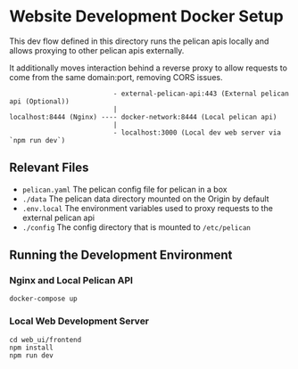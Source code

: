 # Website Development Docker Setup

This dev flow defined in this directory runs the pelican apis locally and allows proxying to
other pelican apis externally.

It additionally moves interaction behind a reverse proxy to allow requests to come from the same
domain:port, removing CORS issues.

```
                          - external-pelican-api:443 (External pelican api (Optional))
                          |
localhost:8444 (Nginx) ---- docker-network:8444 (Local pelican api)
                          |
                          - localhost:3000 (Local dev web server via `npm run dev`)
```

## Relevant Files

- `pelican.yaml` The pelican config file for pelican in a box
- `./data` The pelican data directory mounted on the Origin by default
- `.env.local` The environment variables used to proxy requests to the external pelican api
- `./config` The config directory that is mounted to `/etc/pelican`

## Running the Development Environment

### Nginx and Local Pelican API

```shell
docker-compose up
```

### Local Web Development Server

```shell
cd web_ui/frontend
npm install
npm run dev
```
